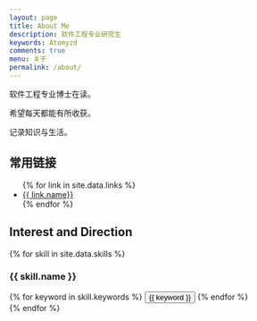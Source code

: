 ```yaml
--- 
layout: page
title: About Me
description: 软件工程专业研究生
keywords: Atomyzd
comments: true
menu: 关于
permalink: /about/
---
```


软件工程专业博士在读。

希望每天都能有所收获。

记录知识与生活。

## 常用链接

<ul>
{% for link in site.data.links %}
<li><a href="{{ link.url }}" target="_blank">{{ link.name}}</a></li>
{% endfor %}
</ul>


## Interest and Direction

{% for skill in site.data.skills %}
### {{ skill.name }}
<div class="btn-inline">
{% for keyword in skill.keywords %}
<button class="btn btn-outline" type="button">{{ keyword }}</button>
{% endfor %}
</div>
{% endfor %}
